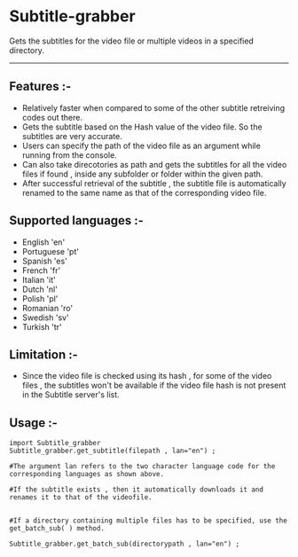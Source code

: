# Subtitle-grabber

Gets the subtitles for the video file or multiple videos in a specified directory.
___________

Features :-
---------
+ Relatively faster when compared to some of the other subtitle retreiving codes out there.
+ Gets the subtitle based on the Hash value of the video file. So the subtitles are very accurate.
+ Users can specify the path of the video file as an argument while running from the console.
+ Can also take direcotories as path and gets the subtitles for all the video files if found , inside any subfolder or folder within the given path.
+ After successful retrieval of the subtitle , the subtitle file is automatically renamed to the same name as that of the corresponding video file.


Supported languages :-
------------------------
+ English 'en'
+ Portuguese 'pt'
+ Spanish 'es'
+ French 'fr'
+ Italian 'it'
+ Dutch 'nl'
+ Polish 'pl'
+ Romanian 'ro'
+ Swedish 'sv'
+ Turkish 'tr'

Limitation :-
--------------
+ Since the video file is checked using its hash , for some of the video files , the subtitles won't be available if the video file hash is not present in the Subtitle server's list.



Usage :-
------------------
```
import Subtitle_grabber
Subtitle_grabber.get_subtitle(filepath , lan="en") ; 

#The argument lan refers to the two character language code for the corresponding languages as shown above.

#If the subtitle exists , then it automatically downloads it and renames it to that of the videofile.


#If a directory containing multiple files has to be specified, use the get_batch_sub( ) method.

Subtitle_grabber.get_batch_sub(directorypath , lan="en") ;

```

